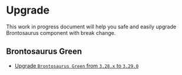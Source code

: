 # Upgrade

This work in progress document will help you safe and easily upgrade Brontosaurus component with break change.

## Brontosaurus Green

-   [Upgrade `Brontosaurus Green` from `3.28.x` to `3.29.0`](/docs/upgrade/green/3_28-3_29.md)
